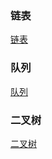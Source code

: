 ### 链表
[链表](https://github.com/ningbaoqi/DataStructureAndAlgorithm/blob/master/README-LinkedList.md)
### 队列
[队列](https://github.com/ningbaoqi/DataStructureAndAlgorithm/blob/master/README-Algorithm.md)
### 二叉树
[二叉树](https://github.com/ningbaoqi/DataStructureAndAlgorithm/blob/master/README-Algorithm.md)
